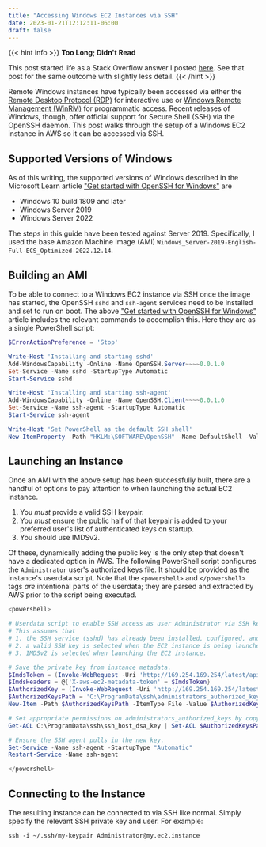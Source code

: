 ```yaml
---
title: "Accessing Windows EC2 Instances via SSH"
date: 2023-01-21T12:12:11-06:00
draft: false
---
```


{{< hint info >}}
**Too Long; Didn't Read**

This post started life as a Stack Overflow answer I posted [here](https://stackoverflow.com/a/75009915/8468492).
See that post for the same outcome with slightly less detail.
{{< /hint >}}

Remote Windows instances have typically been accessed via either the [Remote Desktop Protocol (RDP)](https://learn.microsoft.com/en-us/troubleshoot/windows-server/remote/understanding-remote-desktop-protocol) for interactive use or [Windows Remote Management (WinRM)](https://learn.microsoft.com/en-us/windows/win32/winrm/portal) for programmatic access.
Recent releases of Windows, though, offer official support for Secure Shell (SSH) via the OpenSSH daemon.
This post walks through the setup of a Windows EC2 instance in AWS so it can be accessed via SSH.

## Supported Versions of Windows

As of this writing, the supported versions of Windows described in the Microsoft Learn article ["Get started with OpenSSH for Windows"](https://learn.microsoft.com/en-us/windows-server/administration/openssh/openssh_install_firstuse?tabs=powershell) are

- Windows 10 build 1809 and later
- Windows Server 2019
- Windows Server 2022

The steps in this guide have been tested against Server 2019.
Specifically, I used the base Amazon Machine Image (AMI) `Windows_Server-2019-English-Full-ECS_Optimized-2022.12.14`.

## Building an AMI

To be able to connect to a Windows EC2 instance via SSH once the image has started, the OpenSSH `sshd` and `ssh-agent` services need to be installed and set to run on boot.
The above ["Get started with OpenSSH for Windows"](https://learn.microsoft.com/en-us/windows-server/administration/openssh/openssh_install_firstuse?tabs=powershell) article includes the relevant commands to accomplish this.
Here they are as a single PowerShell script:

```powershell
$ErrorActionPreference = 'Stop'

Write-Host 'Installing and starting sshd'
Add-WindowsCapability -Online -Name OpenSSH.Server~~~~0.0.1.0
Set-Service -Name sshd -StartupType Automatic
Start-Service sshd

Write-Host 'Installing and starting ssh-agent'
Add-WindowsCapability -Online -Name OpenSSH.Client~~~~0.0.1.0
Set-Service -Name ssh-agent -StartupType Automatic
Start-Service ssh-agent

Write-Host 'Set PowerShell as the default SSH shell'
New-ItemProperty -Path "HKLM:\SOFTWARE\OpenSSH" -Name DefaultShell -Value (Get-Command powershell.exe).Path -PropertyType String -Force
```

## Launching an Instance

Once an AMI with the above setup has been successfully built, there are a handful of options to pay attention to when launching the actual EC2 instance.

1. You _must_ provide a valid SSH keypair.
2. You _must_ ensure the public half of that keypair is added to your preferred user's list of authenticated keys on startup.
3. You should use IMDSv2.

Of these, dynamically adding the public key is the only step that doesn't have a dedicated option in AWS.
The following PowerShell script configures the `Administrator` user's authorized keys file.
It should be provided as the instance's userdata script.
Note that the `<powershell>` and `</powershell>` tags _are_ intentional parts of the userdata;
they are parsed and extracted by AWS prior to the script being executed.

```powershell
<powershell>

# Userdata script to enable SSH access as user Administrator via SSH keypair.
# This assumes that
# 1. the SSH service (sshd) has already been installed, configured, and started during AMI creation;
# 2. a valid SSH key is selected when the EC2 instance is being launched; and
# 3. IMDSv2 is selected when launching the EC2 instance.

# Save the private key from instance metadata.
$ImdsToken = (Invoke-WebRequest -Uri 'http://169.254.169.254/latest/api/token' -Method 'PUT' -Headers @{'X-aws-ec2-metadata-token-ttl-seconds' = 2160} -UseBasicParsing).Content
$ImdsHeaders = @{'X-aws-ec2-metadata-token' = $ImdsToken}
$AuthorizedKey = (Invoke-WebRequest -Uri 'http://169.254.169.254/latest/meta-data/public-keys/0/openssh-key' -Headers $ImdsHeaders -UseBasicParsing).Content
$AuthorizedKeysPath = 'C:\ProgramData\ssh\administrators_authorized_keys'
New-Item -Path $AuthorizedKeysPath -ItemType File -Value $AuthorizedKey -Force

# Set appropriate permissions on administrators_authorized_keys by copying them from an existing key.
Get-ACL C:\ProgramData\ssh\ssh_host_dsa_key | Set-ACL $AuthorizedKeysPath

# Ensure the SSH agent pulls in the new key.
Set-Service -Name ssh-agent -StartupType "Automatic"
Restart-Service -Name ssh-agent

</powershell>
```

## Connecting to the Instance

The resulting instance can be connected to via SSH like normal.
Simply specify the relevant SSH private key and user.
For example:

```shell
ssh -i ~/.ssh/my-keypair Administrator@my.ec2.instance
```
